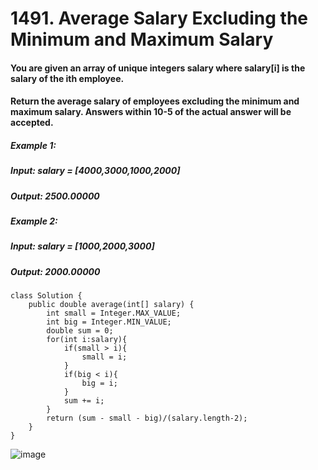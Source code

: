 # 1491. Average Salary Excluding the Minimum and Maximum Salary

#### You are given an array of unique integers salary where salary[i] is the salary of the ith employee.
#### Return the average salary of employees excluding the minimum and maximum salary. Answers within 10-5 of the actual answer will be accepted.

##### Example 1:
#####    Input: salary = [4000,3000,1000,2000]
#####    Output: 2500.00000
##### Example 2: 
#####    Input: salary = [1000,2000,3000]
#####    Output: 2000.00000

```
class Solution {
    public double average(int[] salary) {
        int small = Integer.MAX_VALUE;
        int big = Integer.MIN_VALUE;
        double sum = 0;
        for(int i:salary){
            if(small > i){
                small = i;
            }
            if(big < i){
                big = i;
            }
            sum += i;
        }
        return (sum - small - big)/(salary.length-2);
    }
}
```

![image](https://user-images.githubusercontent.com/97871497/189317156-ca9018ef-b5a2-43d7-b504-daca41059a75.png)
